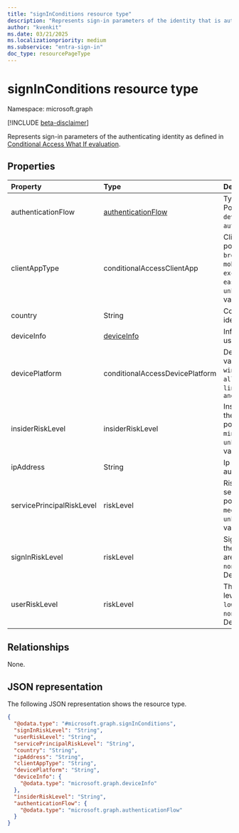 ```yaml
---
title: "signInConditions resource type"
description: "Represents sign-in parameters of the identity that is authenticating"
author: "kvenkit"
ms.date: 03/21/2025
ms.localizationpriority: medium
ms.subservice: "entra-sign-in"
doc_type: resourcePageType
---
```


# signInConditions resource type

Namespace: microsoft.graph

[!INCLUDE [beta-disclaimer](../../includes/beta-disclaimer.md)]

Represents sign-in parameters of the authenticating identity as defined in [Conditional Access What If evaluation](../api/conditionalaccessroot-evaluate.md).

## Properties
|Property|Type|Description|
|:---|:---|:---|
|authenticationFlow|[authenticationFlow](../resources/authenticationflow.md)| Type of authentication flow. Possible values are: `deviceCodeFlow` or `authenticationTransfer`.|
|clientAppType|conditionalAccessClientApp|Client application type. The possible values are: `all`, `browser`, `mobileAppsAndDesktopClients`, `exchangeActiveSync`, `easSupported`, `other`, `unknownFutureValue`. Default value is `all`. |
|country|String|Country from where the identity is authenticating|
|deviceInfo|[deviceInfo](../resources/deviceinfo.md)|Information about the device used for the sign-in|
|devicePlatform|conditionalAccessDevicePlatform|Device platform.The possible values are: `android`, `iOS`, `windows`, `windowsPhone`, `macOS`, `all`, `unknownFutureValue`, `linux`. Default value is `android`|
|insiderRiskLevel|insiderRiskLevel|Insider risk associated with the authenticating user.The possible values are: `none`, `minor`, `moderate`, `elevated`, `unknownFutureValue`. Default value is `none`|
|ipAddress|String|Ip address of the authenticating identity|
|servicePrincipalRiskLevel|riskLevel|Risk associated with the service principal.The possible values are: `low`, `medium`, `high`, `hidden`, `none`, `unknownFutureValue`. Default value is `low`|
|signInRiskLevel|riskLevel|Sign-in risk associated with the user.The possible values are: `low`, `medium`, `high`, `hidden`, `none`, `unknownFutureValue`. Default value is `low`|
|userRiskLevel|riskLevel|The authenticating user's risk level.The possible values are: `low`, `medium`, `high`, `hidden`, `none`, `unknownFutureValue`. Default value is `low`|

## Relationships
None.

## JSON representation
The following JSON representation shows the resource type.
<!-- {
  "blockType": "resource",
  "@odata.type": "microsoft.graph.signInConditions"
}
-->
``` json
{
  "@odata.type": "#microsoft.graph.signInConditions",
  "signInRiskLevel": "String",
  "userRiskLevel": "String",
  "servicePrincipalRiskLevel": "String",
  "country": "String",
  "ipAddress": "String",
  "clientAppType": "String",
  "devicePlatform": "String",
  "deviceInfo": {
    "@odata.type": "microsoft.graph.deviceInfo"
  },
  "insiderRiskLevel": "String",
  "authenticationFlow": {
    "@odata.type": "microsoft.graph.authenticationFlow"
  }
}
```

